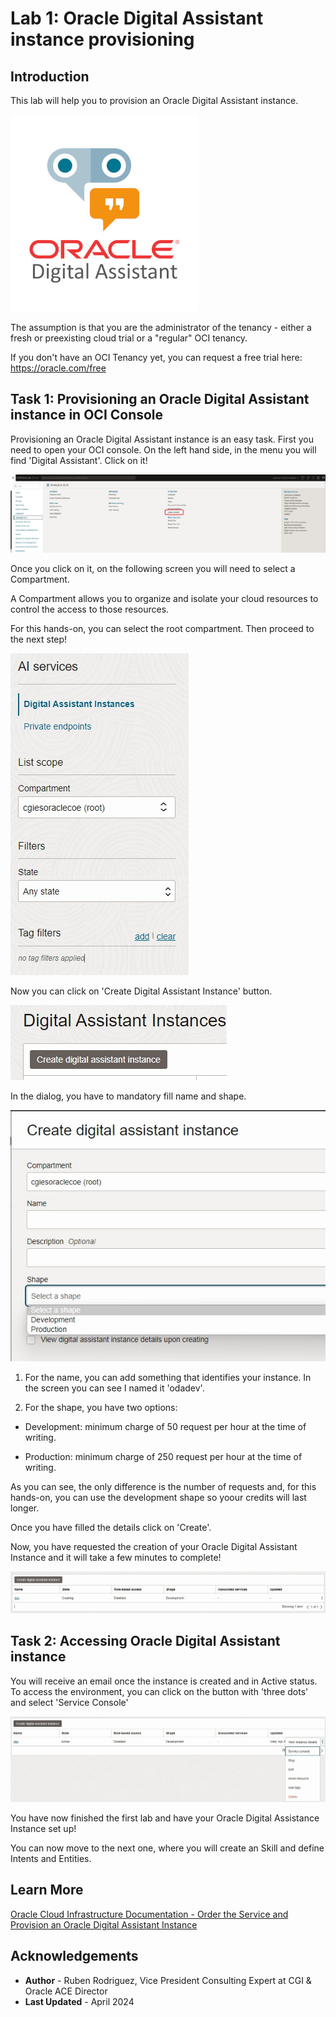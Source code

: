 # Lab 1: Oracle Digital Assistant instance provisioning

## Introduction

This lab will help you to provision an Oracle Digital Assistant instance.

![Oracle Digital Assistant Logo](images/oda-sticker.jpg)

The assumption is that you are the administrator of the tenancy - either a fresh or preexisting cloud trial or a "regular" OCI tenancy.

If you don't have an OCI Tenancy yet, you can request a free trial here: https://oracle.com/free


## Task 1: Provisioning an Oracle Digital Assistant instance in OCI Console

Provisioning an Oracle Digital Assistant instance is an easy task. First you need to open your OCI console.
On the left hand side, in the menu you will find 'Digital Assistant'. Click on it!

![OCI console - Dashbaord](images/oci-console.jpg)


Once you click on it, on the following screen you will need to select a Compartment.

A Compartment allows you to organize and isolate your cloud resources to control the access to those resources.

For this hands-on, you can select the root compartment. Then proceed to the next step!

![OCI console - Digital Assistant - Select Compartment](images/select-compartment.jpg)

Now you can click on 'Create Digital Assistant Instance' button.

![OCI console - Create Digital Assistant Instance button](images/create-instance-button.jpg)

In the dialog, you have to mandatory fill name and shape.

![OCI console - Create Digital Assistant Instance dialog](images/create-instance-dialog.jpg)

1. For the name, you can add something that identifies your instance. In the screen you can see I named it 'odadev'.

2. For the shape, you have two options:

  * Development: minimum charge of 50 request per hour at the time of writing.

  * Production: minimum charge of 250 request per hour at the time of writing.

As you can see, the only difference is the number of requests and, for this hands-on, you can use the development shape so yoour credits will last longer.

Once you have filled the details click on 'Create'.

Now, you have requested the creation of your Oracle Digital Assistant Instance and it will take a few minutes to complete!

![OCI console - Instance in Creating status](images/creating-instance-status.jpg)

## Task 2: Accessing Oracle Digital Assistant instance

You will receive an email once the instance is created and in Active status. To access the environment, you can click on the button with 'three dots' and select 'Service Console'

![OCI console - Instance in Creating status](images/access-service-console.jpg)

You have now finished the first lab and have your Oracle Digital Assistance Instance set up!

You can now move to the next one, where you will create an Skill and define Intents and Entities.

## Learn More

[Oracle Cloud Infrastructure Documentation - Order the Service and Provision an Oracle Digital Assistant Instance](https://docs.cloud.oracle.com/en-us/iaas/digital-assistant/doc/order-service-and-provision-instance.html#GUID-EB06833C-7B1C-46F6-B63C-1F23375CEB7E)

## Acknowledgements
* **Author** - Ruben Rodriguez, Vice President Consulting Expert at CGI & Oracle ACE Director
* **Last Updated** - April 2024